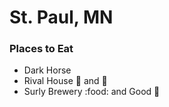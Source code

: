 # St. Paul, MN

### Places to Eat
- Dark Horse
- Rival House :pizza: and :beer:
- Surly Brewery :food: and Good :beer:
